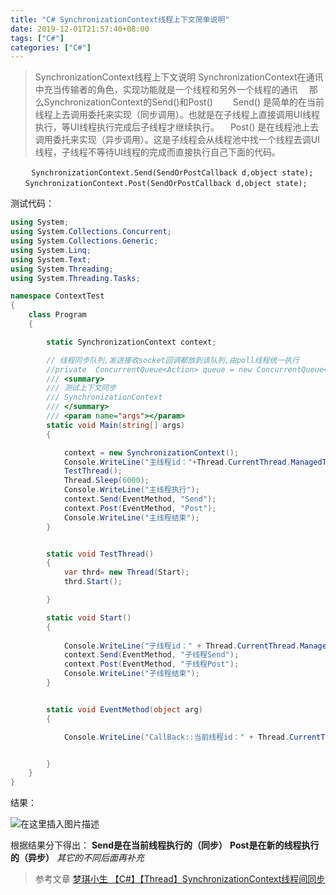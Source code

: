 ```yaml
---
title: "C# SynchronizationContext线程上下文简单说明"
date: 2019-12-01T21:57:40+08:00
tags: ["C#"]
categories: ["C#"]
---
```


<!--more-->



> SynchronizationContext线程上下文说明
> SynchronizationContext在通讯中充当传输者的角色，实现功能就是一个线程和另外一个线程的通讯
> 　那么SynchronizationContext的Send()和Post()
>　　Send() 是简单的在当前线程上去调用委托来实现（同步调用）。也就是在子线程上直接调用UI线程执行，等UI线程执行完成后子线程才继续执行。
>　Post() 是在线程池上去调用委托来实现（异步调用）。这是子线程会从线程池中找一个线程去调UI线程，子线程不等待UI线程的完成而直接执行自己下面的代码。

```
　	SynchronizationContext.Send(SendOrPostCallback d,object state);
　　SynchronizationContext.Post(SendOrPostCallback d,object state);
```

测试代码：
```csharp
using System;
using System.Collections.Concurrent;
using System.Collections.Generic;
using System.Linq;
using System.Text;
using System.Threading;
using System.Threading.Tasks;

namespace ContextTest
{
    class Program
    {

        static SynchronizationContext context;

        // 线程同步队列,发送接收socket回调都放到该队列,由poll线程统一执行
        //private  ConcurrentQueue<Action> queue = new ConcurrentQueue<Action>();
        /// <summary>
        /// 测试上下文同步
        /// SynchronizationContext
        /// </summary>
        /// <param name="args"></param>
        static void Main(string[] args)
        {

            context = new SynchronizationContext();
            Console.WriteLine("主线程id："+Thread.CurrentThread.ManagedThreadId);
            TestThread();
            Thread.Sleep(6000);
            Console.WriteLine("主线程执行");
            context.Send(EventMethod, "Send");
            context.Post(EventMethod, "Post");
            Console.WriteLine("主线程结束");
        }


        static void TestThread()
        {
            var thrd= new Thread(Start);
            thrd.Start();

        }

        static void Start()
        {
             
            Console.WriteLine("子线程id：" + Thread.CurrentThread.ManagedThreadId);
            context.Send(EventMethod, "子线程Send");
            context.Post(EventMethod, "子线程Post");
            Console.WriteLine("子线程结束");
        }


        static void EventMethod(object arg)
        {

            Console.WriteLine("CallBack::当前线程id：" + Thread.CurrentThread.ManagedThreadId+"     arg:"+(string)arg);


        }
    }
}

```

结果：

  

![在这里插入图片描述](https://img-blog.csdn.net/20181025130928980?watermark/2/text/aHR0cHM6Ly9ibG9nLmNzZG4ubmV0L2NvZGluZ3JpdmVy/font/5a6L5L2T/fontsize/400/fill/I0JBQkFCMA==/dissolve/70)  


根据结果分下得出：
**Send是在当前线程执行的（同步）**
**Post是在新的线程执行的（异步）**
*其它的不同后面再补充*


>参考文章
>[梦琪小生
【C#】【Thread】SynchronizationContext线程间同步](https://www.cnblogs.com/mqxs/p/4288644.html)
